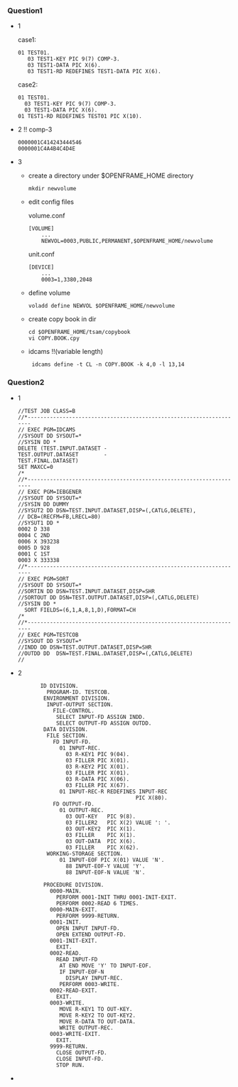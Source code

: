 

### Question1 

- 1 
  
  case1:

      01 TEST01.
         03 TEST1-KEY PIC 9(7) COMP-3.
         03 TEST1-DATA PIC X(6).
         03 TEST1-RD REDEFINES TEST1-DATA PIC X(6).

  case2:
    
      01 TEST01.
        03 TEST1-KEY PIC 9(7) COMP-3.
        03 TEST1-DATA PIC X(6).
      01 TEST1-RD REDEFINES TEST01 PIC X(10).

- 2 !! comp-3 

      0000001C414243444546
      0000001C4A4B4C4D4E

- 3 

  - create a directory under $OPENFRAME_HOME directory
    
        mkdir newvolume

  - edit config files
     
    volume.conf
        
        [VOLUME]
            ...
            NEWVOL=0003,PUBLIC,PERMANENT,$OPENFRAME_HOME/newvolume
        
    unit.conf
    
        [DEVICE]
            ...
            0003=1,3380,2048

  - define volume
    
        voladd define NEWVOL $OPENFRAME_HOME/newvolume

  - create copy book in dir

        cd $OPENFRAME_HOME/tsam/copybook
        vi COPY.BOOK.cpy

  - idcams !!(variable length)
    
         idcams define -t CL -n COPY.BOOK -k 4,0 -l 13,14

### Question2

  - 1

        //TEST JOB CLASS=B
        //*--------------------------------------------------------------------
        // EXEC PGM=IDCAMS
        //SYSOUT DD SYSOUT=*
        //SYSIN DD *
        DELETE (TEST.INPUT.DATASET -
        TEST.OUTPUT.DATASET        -
        TEST.FINAL.DATASET)
        SET MAXCC=0
        /*
        //*--------------------------------------------------------------------
        // EXEC PGM=IEBGENER
        //SYSOUT DD SYSOUT=*
        //SYSIN DD DUMMY
        //SYSUT2 DD DSN=TEST.INPUT.DATASET,DISP=(,CATLG,DELETE),
        // DCB=(RECFM=FB,LRECL=80)
        //SYSUT1 DD *
        0002 D 338
        0004 C 2ND
        0006 X 393238
        0005 D 928
        0001 C 1ST
        0003 X 333338
        //*--------------------------------------------------------------------
        // EXEC PGM=SORT
        //SYSOUT DD SYSOUT=*
        //SORTIN DD DSN=TEST.INPUT.DATASET,DISP=SHR
        //SORTOUT DD DSN=TEST.OUTPUT.DATASET,DISP=(,CATLG,DELETE)
        //SYSIN DD *
          SORT FIELDS=(6,1,A,8,1,D),FORMAT=CH
        /*
        //*--------------------------------------------------------------------
        // EXEC PGM=TESTCOB
        //SYSOUT DD SYSOUT=*
        //INDD DD DSN=TEST.OUTPUT.DATASET,DISP=SHR
        //OUTDD DD  DSN=TEST.FINAL.DATASET,DISP=(,CATLG,DELETE)
        //

 - 2 

              ID DIVISION.
                PROGRAM-ID. TESTCOB.
               ENVIRONMENT DIVISION.
                INPUT-OUTPUT SECTION.
                  FILE-CONTROL.
                   SELECT INPUT-FD ASSIGN INDD.
                   SELECT OUTPUT-FD ASSIGN OUTDD.
               DATA DIVISION.
                FILE SECTION.
                  FD INPUT-FD.
                    01 INPUT-REC.
                      03 R-KEY1 PIC 9(04).
                      03 FILLER PIC X(01).
                      03 R-KEY2 PIC X(01).
                      03 FILLER PIC X(01).
                      03 R-DATA PIC X(06).
                      03 FILLER PIC X(67).
                    01 INPUT-REC-R REDEFINES INPUT-REC
                                            PIC X(80).
                  FD OUTPUT-FD.
                    01 OUTPUT-REC.
                      03 OUT-KEY   PIC 9(8).
                      03 FILLER2   PIC X(2) VALUE ': '.
                      03 OUT-KEY2  PIC X(1).
                      03 FILLER    PIC X(1).
                      03 OUT-DATA  PIC X(6).
                      03 FILLER    PIC X(62).
                WORKING-STORAGE SECTION.
                    01 INPUT-EOF PIC X(01) VALUE 'N'.
                      88 INPUT-EOF-Y VALUE 'Y'.
                      88 INPUT-EOF-N VALUE 'N'.
            
               PROCEDURE DIVISION.
                 0000-MAIN.
                   PERFORM 0001-INIT THRU 0001-INIT-EXIT.
                   PERFORM 0002-READ 6 TIMES.
                 0000-MAIN-EXIT.
                   PERFORM 9999-RETURN.
                 0001-INIT.
                   OPEN INPUT INPUT-FD.
                   OPEN EXTEND OUTPUT-FD.
                 0001-INIT-EXIT.
                   EXIT.
                 0002-READ.
                   READ INPUT-FD
                    AT END MOVE 'Y' TO INPUT-EOF.
                    IF INPUT-EOF-N
                      DISPLAY INPUT-REC.
                    PERFORM 0003-WRITE.
                 0002-READ-EXIT.
                   EXIT.
                 0003-WRITE.
                    MOVE R-KEY1 TO OUT-KEY.
                    MOVE R-KEY2 TO OUT-KEY2.
                    MOVE R-DATA TO OUT-DATA.
                    WRITE OUTPUT-REC.
                 0003-WRITE-EXIT.
                   EXIT.
                 9999-RETURN.
                   CLOSE OUTPUT-FD.
                   CLOSE INPUT-FD.
                   STOP RUN.

  - 